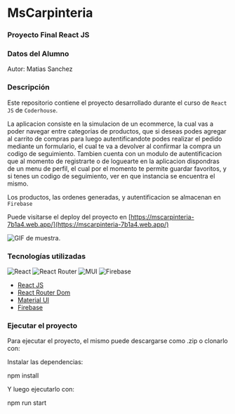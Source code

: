 # MsCarpinteria

### Proyecto Final React JS

### Datos del Alumno

Autor: Matias Sanchez

### Descripción

Este repositorio contiene el proyecto desarrollado durante el curso de `React JS` de `Coderhouse`.

La aplicacion consiste en la simulacion de un ecommerce, la cual vas a poder navegar entre categorias de productos, que si deseas podes agregar al carrito de compras para luego autentificandote podes realizar el pedido mediante un formulario, el cual te va a devolver al confirmar la compra un codigo de seguimiento.
Tambien cuenta con un modulo de autentificacion que al momento de registrarte o de loguearte en la aplicacion dispondras de un menu de perfil, el cual por el momento te permite guardar favoritos, y si tenes un codigo de seguimiento, ver en que instancia se encuentra el mismo.

Los productos, las ordenes generadas, y autentificacion se almacenan en `Firebase`

Puede visitarse el deploy del proyecto en [https://mscarpinteria-7b1a4.web.app/](https://mscarpinteria-7b1a4.web.app/)

![GIF de muestra.](/public/gif-proyect "Vista del proyecto.")

### Tecnologías utilizadas

![React](https://i.postimg.cc/KjXdKJnx/react.jpg) ![React Router](https://i.postimg.cc/yxF20cP9/routerdom.jpg) ![MUI](https://i.postimg.cc/59LccWV0/mui.jpg) ![Firebase](https://i.postimg.cc/SsYBNwYg/firebase.jpg)

- [React JS](https://reactjs.org/)
- [React Router Dom](https://reactrouter.com/)
- [Material UI](https://mui.com/)
- [Firebase](https://firebase.google.com/)

### Ejecutar el proyecto

Para ejecutar el proyecto, el mismo puede descargarse como .zip o clonarlo con:

Instalar las dependencias:

npm install

Y luego ejecutarlo con:

npm run start
